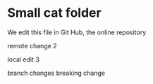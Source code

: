 # Small cat folder


We edit this file in Git Hub, the online repository

remote change 2

local edit 3

 branch changes breaking change
